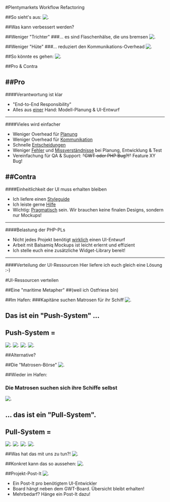 #Plentymarkets Workflow Refactoring



##So sieht's aus:
![.](PHPUndGWTLangsam.png)



##Was kann verbessert werden?


##Weniger "Trichter"
###... es sind Flaschenhälse, die uns bremsen
![.](LessFunnelsSmaller.png)


##Weniger "Hüte"
###... reduziert den Kommunikations-Overhead
![.](LessHatsSmaller.png)



##So könnte es gehen:
![.](PHPundGWTschnell.png)



##Pro & Contra


##Pro
---
####Verantwortung ist klar
- "End-to-End Responsibility"
- Alles aus <u>einer</u> Hand: Modell-Planung & UI-Entwurf
---
####Vieles wird einfacher
- Weniger Overhead für <u>Planung</u>
- Weniger Overhead für <u>Kommunikation</u>
- Schnelle <u>Entscheidungen</u></li>
- Weniger <u>Fehler</u> und <u>Missverständnisse</u> bei Planung, Entwicklung & Test
- Vereinfachung für QA & Support: <strike>"GWT oder PHP Bug?!"</strike> Feature XY Bug!


##Contra
---
####Einheitlichkeit der UI muss erhalten bleiben
- Ich liefere einen <u>Styleguide</u>
- Ich leiste gerne <u>Hilfe</u>
- Wichtig: <u>Pragmatisch</u> sein. Wir brauchen keine finalen Designs, sondern nur Mockups!
---
####Belastung der PHP-PLs
- Nicht jedes Projekt benötigt <u>wirklich</u> einen UI-Entwurf
- Arbeit mit Balsamiq Mockups ist leicht erlernt und effizient
- Ich stelle euch eine zusätzliche Widget-Library bereit!
---
####Verteilung der UI-Ressourcen
Hier liefere ich euch gleich eine Lösung :-)



#UI-Ressourcen verteilen


##Eine "maritime Metapher"
##(weil ich Ostfriese bin)


##Im Hafen:
###Kapitäne suchen Matrosen für ihr Schiff
![.](HafenSmall.png)


## Das ist ein "Push-System" ...


## Push-System =
![.](jB10Q4F.gif)
![.](traffic.gif)
![.](PMJYz8t.gif)
![.](wtf.gif)


##Alternative?


##Die "Matrosen-Börse"
![.](MatrosenBoardSmall.png)


##Wieder im Hafen:
### Die Matrosen suchen sich ihre Schiffe selbst
![.](HafenPullSystemSmall.png)


## ... das ist ein "Pull-System".


## Pull-System =
![.](DoughMade.gif)
![.](IceCreamSandwichesMade.gif)
![.](Vn6NGKh.gif)
![.](aWZpOj3_460sa.gif)


##Was hat das mit uns zu tun?!
![.](thefuckyousay.gif)


##Konkret kann das so aussehen:
![.](AnheuernBoardSmall.png)


##Projekt-Post-It
![.](ProjectPostItSmall.png)

- Ein Post-It pro benötigtem UI-Entwickler
- Board hängt neben dem GWT-Board. Übersicht bleibt erhalten!
- Mehrbedarf? Hänge ein Post-It dazu!